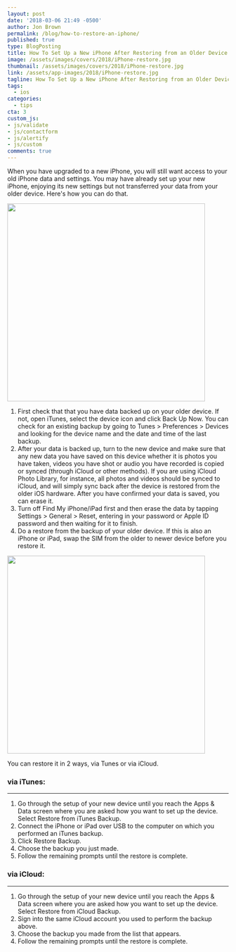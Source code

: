 ```yaml
---
layout: post
date: '2018-03-06 21:49 -0500'
author: Jon Brown
permalink: /blog/how-to-restore-an-iphone/
published: true
type: BlogPosting
title: How To Set Up a New iPhone After Restoring from an Older Device
image: /assets/images/covers/2018/iPhone-restore.jpg
thumbnail: /assets/images/covers/2018/iPhone-restore.jpg
link: /assets/app-images/2018/iPhone-restore.jpg
tagline: How To Set Up a New iPhone After Restoring from an Older Device
tags:
  - ios
categories:
  - tips
cta: 3
custom_js:
- js/validate
- js/contactform
- js/alertify
- js/custom
comments: true
---
```

When you have upgraded to a new iPhone, you will still want access to your old iPhone data and settings. You may have already set up your new iPhone, enjoying its new settings but not transferred your data from your older device. Here's how you can do that.

<img src="{{ site.site_cdn }}/assets/images/blog/2018/iosrestore/apple_restore_1.jpg" class="img-fluid rounded m-2" width="450" />

1. First check that that you have data backed up on your older device. If not, open iTunes, select the device icon and click Back Up Now. You can check for an existing backup by going to Tunes > Preferences > Devices and looking for the device name and the date and time of the last backup.
2. After your data is backed up, turn to the new device and make sure that any new data you have saved on this device whether it is photos you have taken, videos you have shot or audio you have recorded is copied or synced (through iCloud or other methods). If you are using iCloud Photo Library, for instance, all photos and videos should be synced to iCloud, and will simply sync back after the device is restored from the older iOS hardware. After you have confirmed your data is saved, you can erase it.
3. Turn off Find My iPhone/iPad first and then erase the data by tapping Settings > General > Reset, entering in your password or Apple ID password and then waiting for it to finish.
4. Do a restore from the backup of your older device. If this is also an iPhone or iPad, swap the SIM from the older to newer device before you restore it.

<img src="{{ site.site_cdn }}/assets/images/blog/2018/iosrestore/apple_restore_3.jpg" class="img-fluid rounded m-2" width="450" />

You can restore it in 2 ways, via Tunes or via iCloud.

### via iTunes:
---
1. Go through the setup of your new device until you reach the Apps & Data screen where you are asked how you want to set up the device. Select Restore from iTunes Backup.
2. Connect the iPhone or iPad over USB to the computer on which you performed an iTunes backup.
3. Click Restore Backup.
4. Choose the backup you just made.
5. Follow the remaining prompts until the restore is complete.

### via iCloud:
---
1. Go through the setup of your new device until you reach the Apps & Data screen where you are asked how you want to set up the device. Select Restore from iCloud Backup.
2. Sign into the same iCloud account you used to perform the backup above.
3. Choose the backup you made from the list that appears.
4. Follow the remaining prompts until the restore is complete.
